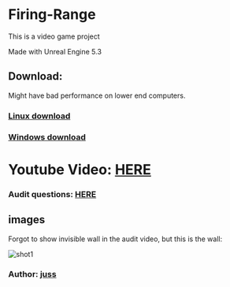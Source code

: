 # Firing-Range

This is a video game project    

Made with Unreal Engine 5.3 

## Download:

Might have bad performance on lower end computers.

### [Linux download](https://drive.google.com/file/d/15nQ4OzUfTSTyQNP46TIQtyLaGDUc6KvZ/view?usp=drive_link)
### [Windows download](https://drive.google.com/file/d/1k9OCjtgptHIjbqeoKXmfb53pBRuoZRx6/view?usp=drive_link) 

# Youtube Video: [HERE](https://www.youtube.com/watch?v=gO5K8eFlFU8)

### Audit questions: [HERE](https://github.com/01-edu/public/tree/166a10990fd52772eb288a43da4e336226b6d4ea/subjects/gaming/firing-range/audit)

## images

Forgot to show invisible wall in the audit video, but this is the wall:  

![shot1](https://01.kood.tech/git/juss/firing-range/raw/branch/master/invisible_wall.jpg)


### Author: [juss](https://github.com/juss21/firing-range/blob/master/invisible_wall.jpg?raw=true)

